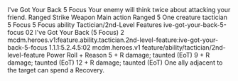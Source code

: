<ability>
  <name>I&apos;ve Got Your Back</name>
  <cost>5 Focus</cost>
  <flavor>Your enemy will think twice about attacking your friend.</flavor>
  <keywords>
    <keyword>Ranged</keyword>
    <keyword>Strike</keyword>
    <keyword>Weapon</keyword>
  </keywords>
  <type>Main action</type>
  <distance>Ranged 5</distance>
  <target>One creature</target>
  <metadata>
    <class>tactician</class>
    <cost>5 Focus</cost>
    <cost_amount>5</cost_amount>
    <cost_resource>Focus</cost_resource>
    <feature_type>ability</feature_type>
    <file_dpath>Tactician/2nd-Level Features</file_dpath>
    <item_id>ive-got-your-back-5-focus</item_id>
    <item_index>02</item_index>
    <item_name>I&apos;ve Got Your Back (5 Focus)</item_name>
    <level>2</level>
    <scc>mcdm.heroes.v1:feature.ability.tactician.2nd-level-feature:ive-got-your-back-5-focus</scc>
    <scdc>1.1.1:5.2.4.5:02</scdc>
    <source>mcdm.heroes.v1</source>
    <type>feature/ability/tactician/2nd-level-feature</type>
  </metadata>
  <effects>
    <effect type="roll">
      <roll>Power Roll + Reason</roll>
      <t1>5 + R damage; taunted (EoT)</t1>
      <t2>9 + R damage; taunted (EoT)</t2>
      <t3>12 + R damage; taunted (EoT)</t3>
    </effect>
    <effect type="mundane">One ally adjacent to the target can spend a Recovery.</effect>
  </effects>
</ability>
